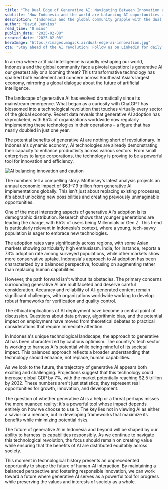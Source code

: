 ```yaml
---
title: "The Dual Edge of Generative AI: Navigating Between Innovation and Caution"
subtitle: "How Indonesia and the world are balancing AI opportunities and challenges"
description: "Indonesia and the global community grapple with the dual nature of generative AI as both an innovative force and a source of concern. With adoption rates soaring and economic projections reaching trillions, the technology presents unprecedented opportunities alongside significant challenges in privacy, ethics, and employment."
author: "David Jenkins"
read_time: "8 mins"
publish_date: "2025-02-08"
created_date: "2025-02-08"
heroImage: "https://images.magick.ai/dual-edge-ai-innovation.jpg"
cta: "Stay ahead of the AI revolution! Follow us on LinkedIn for daily insights into how emerging technologies are reshaping business and society."
---
```


In an era where artificial intelligence is rapidly reshaping our world, Indonesia and the global community face a pivotal question: Is generative AI our greatest ally or a looming threat? This transformative technology has sparked both excitement and concern across Southeast Asia's largest economy, mirroring a global dialogue about the future of artificial intelligence.

The landscape of generative AI has evolved dramatically since its mainstream emergence. What began as a curiosity with ChatGPT has blossomed into a technological revolution that touches virtually every sector of the global economy. Recent data reveals that generative AI adoption has skyrocketed, with 65% of organizations worldwide now regularly implementing these technologies in their operations – a figure that has nearly doubled in just one year.

The potential benefits of generative AI are nothing short of revolutionary. In Indonesia's dynamic economy, AI technologies are already demonstrating their capacity to enhance productivity across various sectors. From small enterprises to large corporations, the technology is proving to be a powerful tool for innovation and efficiency.

![AI balancing innovation and caution](https://i.magick.ai/PIXE/1739079171504_magick_img.webp)

The numbers tell a compelling story. McKinsey's latest analysis projects an annual economic impact of $6.1–7.9 trillion from generative AI implementations globally. This isn't just about replacing existing processes; it's about unlocking new possibilities and creating previously unimaginable opportunities.

One of the most interesting aspects of generative AI's adoption is its demographic distribution. Research shows that younger generations are leading the charge, with 65% of users being Millennials or Gen Z. This trend is particularly relevant in Indonesia's context, where a young, tech-savvy population is eager to embrace new technologies.

The adoption rates vary significantly across regions, with some Asian markets showing particularly high enthusiasm. India, for instance, reports a 73% adoption rate among surveyed populations, while other markets show more conservative uptake. Indonesia's approach to AI adoption has been characterized by a balanced perspective, focusing on augmenting rather than replacing human capabilities.

However, the path forward isn't without its obstacles. The primary concerns surrounding generative AI are multifaceted and deserve careful consideration. Accuracy and reliability of AI-generated content remain significant challenges, with organizations worldwide working to develop robust frameworks for verification and quality control.

The ethical implications of AI deployment have become a central point of discussion. Questions about data privacy, algorithmic bias, and the potential impact on employment have moved from theoretical debates to practical considerations that require immediate attention.

In Indonesia's unique technological landscape, the approach to generative AI has been characterized by cautious optimism. The country's tech sector is working to harness AI's potential while being mindful of its societal impact. This balanced approach reflects a broader understanding that technology should enhance, not replace, human capabilities.

As we look to the future, the trajectory of generative AI appears both exciting and challenging. Projections suggest that this technology could increase global GDP by 7%, with the market potentially reaching $2.5 trillion by 2032. These numbers aren't just statistics; they represent real opportunities for growth, innovation, and development.

The question of whether generative AI is a help or a threat perhaps misses the more nuanced reality: it's a powerful tool whose impact depends entirely on how we choose to use it. The key lies not in viewing AI as either a savior or a menace, but in developing frameworks that maximize its benefits while minimizing potential risks.

The future of generative AI in Indonesia and beyond will be shaped by our ability to harness its capabilities responsibly. As we continue to navigate this technological revolution, the focus should remain on creating value while ensuring that the benefits of AI are distributed equitably across society.

This moment in technological history presents an unprecedented opportunity to shape the future of human-AI interaction. By maintaining a balanced perspective and fostering responsible innovation, we can work toward a future where generative AI serves as a powerful tool for progress while preserving the values and interests of society as a whole.